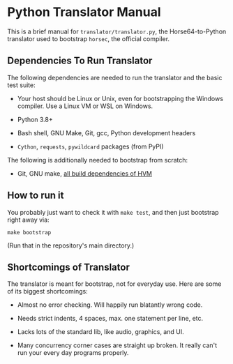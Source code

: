 
Python Translator Manual
========================

This is a brief manual for `translator/translator.py`, the 
Horse64-to-Python translator used to bootstrap `horsec`,
the official compiler.


Dependencies To Run Translator
------------------------------

The following dependencies are needed to run the translator and the
basic test suite:

- Your host should be Linux or Unix, even for bootstrapping
  the Windows compiler. Use a Linux VM or WSL on Windows.

- Python 3.8+

- Bash shell, GNU Make, Git, gcc, Python development headers

- `Cython`, `requests`, `pywildcard` packages (from PyPI)

The following is additionally needed to bootstrap from scratch:

- Git, GNU make, [all build dependencies of HVM](#FIXME)


How to run it
-------------

You probably just want to check it with `make test`,
and then just bootstrap right away via:

`make bootstrap`

(Run that in the repository's main directory.)


Shortcomings of Translator
--------------------------

The translator is meant for bootstrap, not for everyday use.
Here are some of its biggest shortcomings:

- Almost no error checking. Will happily run blatantly wrong code.

- Needs strict indents, 4 spaces, max. one statement per line, etc.

- Lacks lots of the standard lib, like audio, graphics, and UI.

- Many concurrency corner cases are straight up broken. It really
  can't run your every day programs properly.

